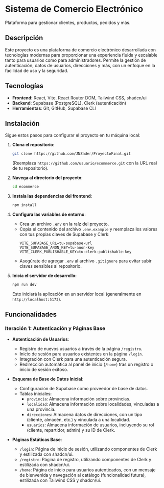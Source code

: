 # Sistema de Comercio Electrónico

Plataforma para gestionar clientes, productos, pedidos y más.

## Descripción

Este proyecto es una plataforma de comercio electrónico desarrollada con tecnologías modernas para proporcionar una experiencia fluida y escalable tanto para usuarios como para administradores. Permite la gestión de autenticación, datos de usuarios, direcciones y más, con un enfoque en la facilidad de uso y la seguridad.

## Tecnologías

- **Frontend**: React, Vite, React Router DOM, Tailwind CSS, shadcn/ui
- **Backend**: Supabase (PostgreSQL), Clerk (autenticación)
- **Herramientas**: Git, GitHub, Supabase CLI

## Instalación

Sigue estos pasos para configurar el proyecto en tu máquina local:

1. **Clona el repositorio**:
   ```bash
   git clone https://github.com/JNZader/ProyectoFinal.git
   ```
   (Reemplaza `https://github.com/usuario/ecommerce.git` con la URL real de tu repositorio).

2. **Navega al directorio del proyecto**:
   ```bash
   cd ecommerce
   ```

3. **Instala las dependencias del frontend**:
   ```bash
   npm install
   ```

4. **Configura las variables de entorno**:
   - Crea un archivo `.env` en la raíz del proyecto.
   - Copia el contenido del archivo `.env.example` y reemplaza los valores con tus propias claves de Supabase y Clerk:
     ```
     VITE_SUPABASE_URL=tu-supabase-url
     VITE_SUPABASE_ANON_KEY=tu-anon-key
     VITE_CLERK_PUBLISHABLE_KEY=tu-clerk-publishable-key
     ```
   - Asegúrate de agregar `.env` al archivo `.gitignore` para evitar subir claves sensibles al repositorio.

5. **Inicia el servidor de desarrollo**:
   ```bash
   npm run dev
   ```
   Esto iniciará la aplicación en un servidor local (generalmente en `http://localhost:5173`).

## Funcionalidades

### Iteración 1: Autenticación y Páginas Base

- **Autenticación de Usuarios**:
  - Registro de nuevos usuarios a través de la página `/registro`.
  - Inicio de sesión para usuarios existentes en la página `/login`.
  - Integración con Clerk para una autenticación segura.
  - Redirección automática al panel de inicio (`/home`) tras un registro o inicio de sesión exitoso.

- **Esquema de Base de Datos Inicial**:
  - Configuración de Supabase como proveedor de base de datos.
  - Tablas iniciales:
    - `provincia`: Almacena información sobre provincias.
    - `localidad`: Almacena información sobre localidades, vinculadas a una provincia.
    - `direcciones`: Almacena datos de direcciones, con un tipo (cliente, almacén, etc.) y vinculada a una localidad.
    - `usuarios`: Almacena información de usuarios, incluyendo su rol (cliente, repartidor, admin) y su ID de Clerk.

- **Páginas Estáticas Base**:
  - `/login`: Página de inicio de sesión, utilizando componentes de Clerk y estilizada con shadcn/ui.
  - `/registro`: Página de registro, utilizando componentes de Clerk y estilizada con shadcn/ui.
  - `/home`: Página de inicio para usuarios autenticados, con un mensaje de bienvenida y navegación al catálogo (funcionalidad futura), estilizada con Tailwind CSS y shadcn/ui.